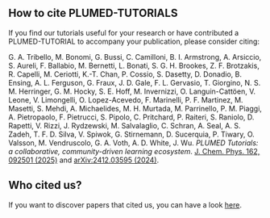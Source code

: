 How to cite PLUMED-TUTORIALS
-----------------------------
If you find our tutorials useful for your research or have contributed a PLUMED-TUTORIAL to accompany your publication, please consider citing:

G. A. Tribello, M. Bonomi, G. Bussi, C. Camilloni, B. I. Armstrong, A. Arsiccio, S. Aureli, F. Ballabio, M. Bernetti, L. Bonati, S. G. H. Brookes, Z. F. Brotzakis, R. Capelli, M. Ceriotti, K.-T. Chan, P. Cossio, S. Dasetty, D. Donadio, B. Ensing, A. L. Ferguson, G. Fraux, J. D. Gale, F. L. Gervasio, T. Giorgino, N. S. M. Herringer, G. M. Hocky, S. E. Hoff, M. Invernizzi, O. Languin-Cattöen, V. Leone, V. Limongelli, O. Lopez-Acevedo, F. Marinelli, P. F. Martinez, M. Masetti, S. Mehdi, A. Michaelides, M. H. Murtada, M. Parrinello, P. M. Piaggi, A. Pietropaolo, F. Pietrucci, S. Pipolo, C. Pritchard, P. Raiteri, S. Raniolo, D. Rapetti, V. Rizzi, J. Rydzewski, M. Salvalaglio, C. Schran, A. Seal, A. S. Zadeh, T. F. D. Silva, V. Spiwok, G. Stirnemann, D. Sucerquia, P. Tiwary, O. Valsson, M. Vendruscolo, G. A. Voth, A. D. White, J. Wu. 
_PLUMED Tutorials: a collaborative, community-driven learning ecosystem_. [J. Chem. Phys. 162, 092501 (2025)](https://doi.org/10.1063/5.0251501) and [arXiv:2412.03595 (2024)](https://arxiv.org/abs/2412.03595).

Who cited us?
-----------------------------
If you want to discover papers that cited us, you can have a look [here](https://scholar.google.com/scholar?oi=bibs&hl=en&cites=1742167064100355154).
